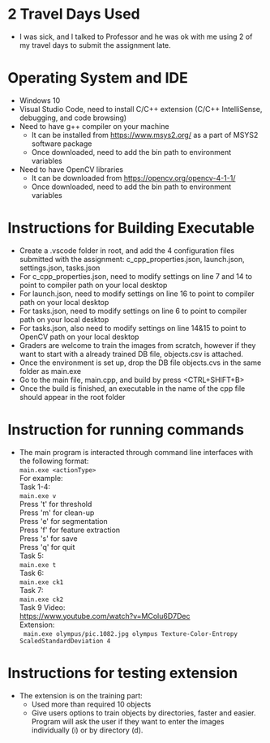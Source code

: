 # 2 Travel Days Used
- I was sick, and I talked to Professor and he was ok with me using 2 of my travel days to submit the assignment late.
# Operating System and IDE
- Windows 10
- Visual Studio Code, need to install C/C++ extension (C/C++ IntelliSense, debugging, and code browsing)
- Need to have g++ compiler on your machine 
    - It can be installed from https://www.msys2.org/ as a part of MSYS2 software package
    - Once downloaded, need to add the bin path to environment variables
- Need to have OpenCV libraries 
    - It can be downloaded from https://opencv.org/opencv-4-1-1/ 
    - Once downloaded, need to add the bin path to environment variables



# Instructions for Building Executable
- Create a .vscode folder in root, and add the 4 configuration files submitted with the assignment: c_cpp_properties.json, launch.json, settings.json, tasks.json
- For c_cpp_properties.json, need to modify settings on line 7 and 14 to point to compiler path on your local desktop
- For launch.json, need to modify settings on line 16 to point to compiler path on your local desktop
- For tasks.json, need to modify settings on line 6 to point to compiler path on your local desktop
- For tasks.json, also need to modify settings on line 14&15 to point to OpenCV path on your local desktop
- Graders are welcome to train the images from scratch, however if they want to start with a already trained DB file, objects.csv is attached.
- Once the environment is set up, drop the DB file objects.cvs in the same folder as main.exe
- Go to the main file, main.cpp, and build by press <CTRL+SHIFT+B>
- Once the build is finished, an executable in the name of the cpp file should appear in the root folder

# Instruction for running commands

- The main program is interacted through command line interfaces with the following format: <br />
````main.exe <actionType>```` <br />
For example: <br />
Task 1-4:<br /> ```` main.exe v ```` <br />
Press 't' for threshold<br/>
Press 'm' for clean-up<br/>
Press 'e' for segmentation<br/>
Press 'f' for feature extraction<br/>
Press 's' for save<br/>
Press 'q' for quit<br/>
Task 5:<br /> ```` main.exe t ```` <br />
Task 6:<br /> ```` main.exe ck1 ```` <br />
Task 7:<br /> ```` main.exe ck2 ```` <br />
Task 9 Video: <br /> https://www.youtube.com/watch?v=MColu6D7Dec  <br />
Extension: <br />```` main.exe olympus/pic.1082.jpg olympus Texture-Color-Entropy ScaledStandardDeviation 4```` <br />

# Instructions for testing extension
- The extension is on the training part: 
    - Used more than required 10 objects
    - Give users options to train objects by directories, faster and easier. Program will ask the user if they want to enter the images individually (i) or by directory (d). 


